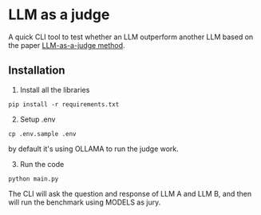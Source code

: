 # LLM as a judge

A quick CLI tool to test whether an LLM outperform another LLM based on the paper [LLM-as-a-judge method](https://arxiv.org/abs/2306.05685v4).

## Installation

1. Install all the libraries
```
pip install -r requirements.txt
```

2. Setup .env
```
cp .env.sample .env
```

by default it's using OLLAMA to run the judge work.

3. Run the code
```
python main.py
```

The CLI will ask the question and response of LLM A and LLM B, and then will run the benchmark using MODELS as jury.